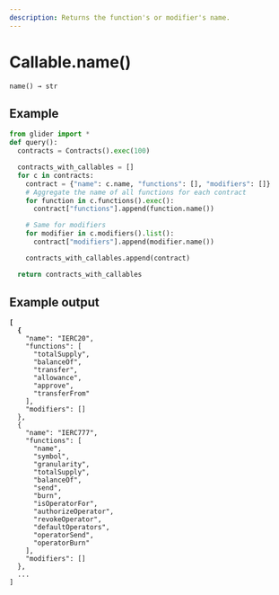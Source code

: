 ```yaml
---
description: Returns the function's or modifier's name.
---
```


# Callable.name()

`name() → str`

## Example

```python
from glider import *
def query():
  contracts = Contracts().exec(100)

  contracts_with_callables = []
  for c in contracts:
    contract = {"name": c.name, "functions": [], "modifiers": []}
    # Aggregate the name of all functions for each contract
    for function in c.functions().exec():
      contract["functions"].append(function.name())

    # Same for modifiers
    for modifier in c.modifiers().list():
      contract["modifiers"].append(modifier.name())

    contracts_with_callables.append(contract)

  return contracts_with_callables
```

## Example output

<pre class="language-json"><code class="lang-json"><strong>[
</strong><strong>  {
</strong>    "name": "IERC20",
    "functions": [
      "totalSupply",
      "balanceOf",
      "transfer",
      "allowance",
      "approve",
      "transferFrom"
    ],
    "modifiers": []
  },
  {
    "name": "IERC777",
    "functions": [
      "name",
      "symbol",
      "granularity",
      "totalSupply",
      "balanceOf",
      "send",
      "burn",
      "isOperatorFor",
      "authorizeOperator",
      "revokeOperator",
      "defaultOperators",
      "operatorSend",
      "operatorBurn"
    ],
    "modifiers": []
  },
  ...
]
</code></pre>
